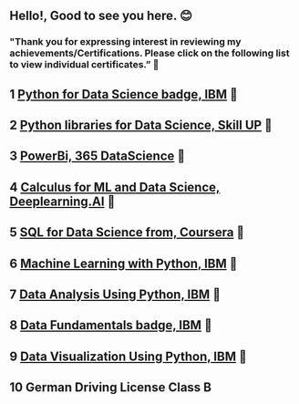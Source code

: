 ## Hello!, Good to see you here. 😊

### "Thank you for expressing interest in reviewing my achievements/Certifications. Please click on the following list to view individual certificates.” 📜

## 1 [Python for Data Science badge, IBM](https://www.credly.com/badges/0d987d84-ee89-47e8-951b-e24d923cb5cd/linked_in_profile) 🔗

## 2 [Python libraries for Data Science, Skill UP](https://www.simplilearn.com/skillup-certificate-landing?token=eyJjb3Vyc2VfaWQiOiIxNzUyIiwiY2VydGlmaWNhdGVfdXJsIjoiaHR0cHM6XC9cL2NlcnRpZmljYXRlcy5zaW1wbGljZG4ubmV0XC9zaGFyZVwvdGh1bWJfNDU5NDQxNV8xNjk3OTMwNjYwLnBuZyIsInVzZXJuYW1lIjoiS2FrYWRpeWEgVHVzaGFsIFBvcGF0YmhhaSJ9&referrer=https%3A%2F%2Flms.simplilearn.com%2Fcourses%2F4242%2FPython-Libraries-for-Data-Science%2Fcertificate%2Fdownload-skillup&%24web_only=true&_branch_match_id=1164225617897332030&_branch_referrer=H4sIAAAAAAAAA8soKSkottLXL87MLcjJ1EssKNDLyczL1k%2FVzw428c9wK3U2dUkCAC8gS5UlAAAA) 🔗

## 3 [PowerBi, 365 DataScience](https://learn.365datascience.com/c/375758ee6d/) 🔗

## 4 [Calculus for ML and Data Science, Deeplearning.AI](https://www.coursera.org/account/accomplishments/verify/GWUAWUVFVQMC) 🔗

## 5 [SQL for Data Science from, Coursera](https://www.coursera.org/account/accomplishments/certificate/3AVF9RGFDJEK) 🔗

## 6 [Machine Learning with Python, IBM](https://courses.skillsbuild.skillsnetwork.site/certificates/08fcd77b8b924a5b85297d0553238d4c) 🔗

## 7 [Data Analysis Using Python, IBM](https://courses.skillsbuild.skillsnetwork.site/certificates/6214027231e94ab8b6f7bf93a5074695) 🔗

## 8 [Data Fundamentals badge, IBM](https://www.credly.com/badges/79305316-6a95-4659-90df-281c4eb9c844/linked_in_profile) 🔗

## 9 [Data Visualization Using Python, IBM](https://www.credly.com/badges/bf74b97c-3b49-473c-8cec-22c89dfa5e67/linked_in_profile) 🔗

## 10 German Driving License Class B



              
